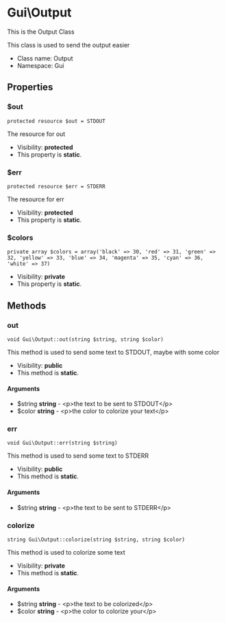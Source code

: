 Gui\Output
===============

This is the Output Class

This class is used to send the output easier


* Class name: Output
* Namespace: Gui





Properties
----------


### $out

    protected resource $out = STDOUT

The resource for out



* Visibility: **protected**
* This property is **static**.


### $err

    protected resource $err = STDERR

The resource for err



* Visibility: **protected**
* This property is **static**.


### $colors

    private array $colors = array('black' => 30, 'red' => 31, 'green' => 32, 'yellow' => 33, 'blue' => 34, 'magenta' => 35, 'cyan' => 36, 'white' => 37)





* Visibility: **private**
* This property is **static**.


Methods
-------


### out

    void Gui\Output::out(string $string, string $color)

This method is used to send some text to STDOUT, maybe with some color



* Visibility: **public**
* This method is **static**.


#### Arguments
* $string **string** - &lt;p&gt;the text to be sent to STDOUT&lt;/p&gt;
* $color **string** - &lt;p&gt;the color to colorize your text&lt;/p&gt;



### err

    void Gui\Output::err(string $string)

This method is used to send some text to STDERR



* Visibility: **public**
* This method is **static**.


#### Arguments
* $string **string** - &lt;p&gt;the text to be sent to STDERR&lt;/p&gt;



### colorize

    string Gui\Output::colorize(string $string, string $color)

This method is used to colorize some text



* Visibility: **private**
* This method is **static**.


#### Arguments
* $string **string** - &lt;p&gt;the text to be colorized&lt;/p&gt;
* $color **string** - &lt;p&gt;the color to colorize your&lt;/p&gt;


